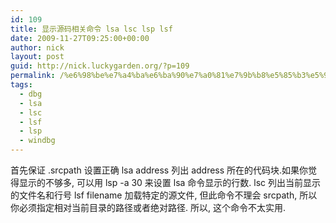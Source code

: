 ```yaml
---
id: 109
title: 显示源码相关命令 lsa lsc lsp lsf
date: 2009-11-27T09:25:00+00:00
author: nick
layout: post
guid: http://nick.luckygarden.org/?p=109
permalink: /%e6%98%be%e7%a4%ba%e6%ba%90%e7%a0%81%e7%9b%b8%e5%85%b3%e5%91%bd%e4%bb%a4-lsa-lsc-lsp-lsf/
tags:
  - dbg
  - lsa
  - lsc
  - lsf
  - lsp
  - windbg
---
```

首先保证 .srcpath 设置正确
lsa address 列出 address 所在的代码块.如果你觉得显示的不够多, 可以用 lsp -a 30 来设置 lsa 命令显示的行数.
lsc 列出当前显示的文件名和行号
lsf filename 加载特定的源文件, 但此命令不理会 srcpath, 所以你必须指定相对当前目录的路径或者绝对路径. 所以, 这个命令不太实用.
